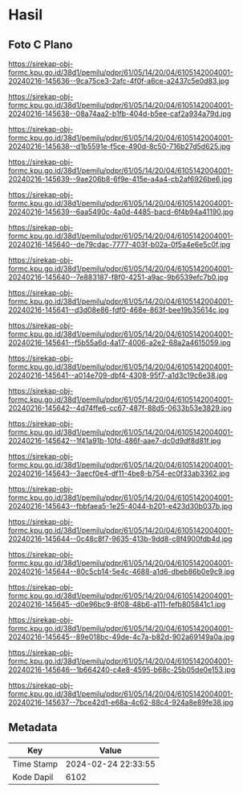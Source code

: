 # Hasil

## Foto C Plano

https://sirekap-obj-formc.kpu.go.id/38d1/pemilu/pdpr/61/05/14/20/04/6105142004001-20240216-145636--9ca75ce3-2afc-4f0f-a6ce-a2437c5e0d83.jpg

https://sirekap-obj-formc.kpu.go.id/38d1/pemilu/pdpr/61/05/14/20/04/6105142004001-20240216-145638--08a74aa2-b1fb-404d-b5ee-caf2a934a79d.jpg

https://sirekap-obj-formc.kpu.go.id/38d1/pemilu/pdpr/61/05/14/20/04/6105142004001-20240216-145638--d1b5591e-f5ce-490d-8c50-716b27d5d625.jpg

https://sirekap-obj-formc.kpu.go.id/38d1/pemilu/pdpr/61/05/14/20/04/6105142004001-20240216-145639--9ae206b8-6f9e-415e-a4a4-cb2af6926be6.jpg

https://sirekap-obj-formc.kpu.go.id/38d1/pemilu/pdpr/61/05/14/20/04/6105142004001-20240216-145639--6aa5490c-4a0d-4485-bacd-6f4b94a41190.jpg

https://sirekap-obj-formc.kpu.go.id/38d1/pemilu/pdpr/61/05/14/20/04/6105142004001-20240216-145640--de79cdac-7777-403f-b02a-0f5a4e6e5c0f.jpg

https://sirekap-obj-formc.kpu.go.id/38d1/pemilu/pdpr/61/05/14/20/04/6105142004001-20240216-145640--7e883187-f8f0-4251-a9ac-9b6539efc7b0.jpg

https://sirekap-obj-formc.kpu.go.id/38d1/pemilu/pdpr/61/05/14/20/04/6105142004001-20240216-145641--d3d08e86-fdf0-468e-863f-bee19b35614c.jpg

https://sirekap-obj-formc.kpu.go.id/38d1/pemilu/pdpr/61/05/14/20/04/6105142004001-20240216-145641--f5b55a6d-4a17-4006-a2e2-68a2a4615059.jpg

https://sirekap-obj-formc.kpu.go.id/38d1/pemilu/pdpr/61/05/14/20/04/6105142004001-20240216-145641--a014e709-dbf4-4308-95f7-a1d3c19c6e38.jpg

https://sirekap-obj-formc.kpu.go.id/38d1/pemilu/pdpr/61/05/14/20/04/6105142004001-20240216-145642--4d74ffe6-cc67-487f-88d5-0633b53e3829.jpg

https://sirekap-obj-formc.kpu.go.id/38d1/pemilu/pdpr/61/05/14/20/04/6105142004001-20240216-145642--1f41a91b-10fd-486f-aae7-dc0d9df8d81f.jpg

https://sirekap-obj-formc.kpu.go.id/38d1/pemilu/pdpr/61/05/14/20/04/6105142004001-20240216-145643--3aecf0e4-df11-4be8-b754-ec0f33ab3362.jpg

https://sirekap-obj-formc.kpu.go.id/38d1/pemilu/pdpr/61/05/14/20/04/6105142004001-20240216-145643--fbbfaea5-1e25-4044-b201-e423d30b037b.jpg

https://sirekap-obj-formc.kpu.go.id/38d1/pemilu/pdpr/61/05/14/20/04/6105142004001-20240216-145644--0c48c8f7-9635-413b-9dd8-c8f4900fdb4d.jpg

https://sirekap-obj-formc.kpu.go.id/38d1/pemilu/pdpr/61/05/14/20/04/6105142004001-20240216-145644--80c5cb14-5e4c-4688-a1d6-dbeb86b0e9c9.jpg

https://sirekap-obj-formc.kpu.go.id/38d1/pemilu/pdpr/61/05/14/20/04/6105142004001-20240216-145645--d0e96bc9-8f08-48b6-a111-fefb805841c1.jpg

https://sirekap-obj-formc.kpu.go.id/38d1/pemilu/pdpr/61/05/14/20/04/6105142004001-20240216-145645--89e018bc-49de-4c7a-b82d-902a69149a0a.jpg

https://sirekap-obj-formc.kpu.go.id/38d1/pemilu/pdpr/61/05/14/20/04/6105142004001-20240216-145646--1b664240-c4e8-4595-b68c-25b05de0e153.jpg

https://sirekap-obj-formc.kpu.go.id/38d1/pemilu/pdpr/61/05/14/20/04/6105142004001-20240216-145637--7bce42d1-e68a-4c62-88c4-924a8e89fe38.jpg


## Metadata

| Key        | Value               |
| ---------- | ------------------- |
| Time Stamp | 2024-02-24 22:33:55 |
| Kode Dapil | 6102                |



